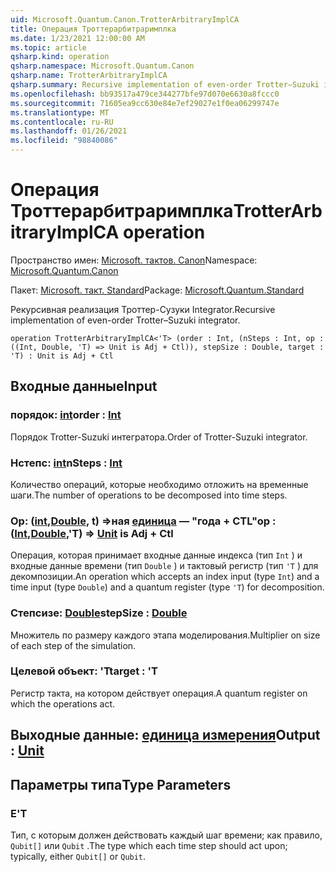 ```yaml
---
uid: Microsoft.Quantum.Canon.TrotterArbitraryImplCA
title: Операция Троттерарбитраримплка
ms.date: 1/23/2021 12:00:00 AM
ms.topic: article
qsharp.kind: operation
qsharp.namespace: Microsoft.Quantum.Canon
qsharp.name: TrotterArbitraryImplCA
qsharp.summary: Recursive implementation of even-order Trotter–Suzuki integrator.
ms.openlocfilehash: bb93517a479ce344277bfe97d070e6630a8fccc0
ms.sourcegitcommit: 71605ea9cc630e84e7ef29027e1f0ea06299747e
ms.translationtype: MT
ms.contentlocale: ru-RU
ms.lasthandoff: 01/26/2021
ms.locfileid: "98840086"
---
```

# <a name="trotterarbitraryimplca-operation"></a><span data-ttu-id="b598d-102">Операция Троттерарбитраримплка</span><span class="sxs-lookup"><span data-stu-id="b598d-102">TrotterArbitraryImplCA operation</span></span>

<span data-ttu-id="b598d-103">Пространство имен: [Microsoft. тактов. Canon](xref:Microsoft.Quantum.Canon)</span><span class="sxs-lookup"><span data-stu-id="b598d-103">Namespace: [Microsoft.Quantum.Canon](xref:Microsoft.Quantum.Canon)</span></span>

<span data-ttu-id="b598d-104">Пакет: [Microsoft. такт. Standard](https://nuget.org/packages/Microsoft.Quantum.Standard)</span><span class="sxs-lookup"><span data-stu-id="b598d-104">Package: [Microsoft.Quantum.Standard](https://nuget.org/packages/Microsoft.Quantum.Standard)</span></span>


<span data-ttu-id="b598d-105">Рекурсивная реализация Троттер-Сузуки Integrator.</span><span class="sxs-lookup"><span data-stu-id="b598d-105">Recursive implementation of even-order Trotter–Suzuki integrator.</span></span>

```qsharp
operation TrotterArbitraryImplCA<'T> (order : Int, (nSteps : Int, op : ((Int, Double, 'T) => Unit is Adj + Ctl)), stepSize : Double, target : 'T) : Unit is Adj + Ctl
```


## <a name="input"></a><span data-ttu-id="b598d-106">Входные данные</span><span class="sxs-lookup"><span data-stu-id="b598d-106">Input</span></span>

### <a name="order--int"></a><span data-ttu-id="b598d-107">порядок: [int](xref:microsoft.quantum.lang-ref.int)</span><span class="sxs-lookup"><span data-stu-id="b598d-107">order : [Int](xref:microsoft.quantum.lang-ref.int)</span></span>

<span data-ttu-id="b598d-108">Порядок Trotter-Suzuki интегратора.</span><span class="sxs-lookup"><span data-stu-id="b598d-108">Order of Trotter-Suzuki integrator.</span></span>


### <a name="nsteps--int"></a><span data-ttu-id="b598d-109">Нстепс: [int](xref:microsoft.quantum.lang-ref.int)</span><span class="sxs-lookup"><span data-stu-id="b598d-109">nSteps : [Int](xref:microsoft.quantum.lang-ref.int)</span></span>

<span data-ttu-id="b598d-110">Количество операций, которые необходимо отложить на временные шаги.</span><span class="sxs-lookup"><span data-stu-id="b598d-110">The number of operations to be decomposed into time steps.</span></span>


### <a name="op--intdoublet--unit--is-adj--ctl"></a><span data-ttu-id="b598d-111">Op: ([int](xref:microsoft.quantum.lang-ref.int),[Double](xref:microsoft.quantum.lang-ref.double), t) =>ная [единица](xref:microsoft.quantum.lang-ref.unit)  — "года + CTL"</span><span class="sxs-lookup"><span data-stu-id="b598d-111">op : ([Int](xref:microsoft.quantum.lang-ref.int),[Double](xref:microsoft.quantum.lang-ref.double),'T) => [Unit](xref:microsoft.quantum.lang-ref.unit)  is Adj + Ctl</span></span>

<span data-ttu-id="b598d-112">Операция, которая принимает входные данные индекса (тип `Int` ) и входные данные времени (тип `Double` ) и тактовый регистр (тип `'T` ) для декомпозиции.</span><span class="sxs-lookup"><span data-stu-id="b598d-112">An operation which accepts an index input (type `Int`) and a time input (type `Double`) and a quantum register (type `'T`) for decomposition.</span></span>


### <a name="stepsize--double"></a><span data-ttu-id="b598d-113">Степсизе: [Double](xref:microsoft.quantum.lang-ref.double)</span><span class="sxs-lookup"><span data-stu-id="b598d-113">stepSize : [Double](xref:microsoft.quantum.lang-ref.double)</span></span>

<span data-ttu-id="b598d-114">Множитель по размеру каждого этапа моделирования.</span><span class="sxs-lookup"><span data-stu-id="b598d-114">Multiplier on size of each step of the simulation.</span></span>


### <a name="target--t"></a><span data-ttu-id="b598d-115">Целевой объект: 'T</span><span class="sxs-lookup"><span data-stu-id="b598d-115">target : 'T</span></span>

<span data-ttu-id="b598d-116">Регистр такта, на котором действует операция.</span><span class="sxs-lookup"><span data-stu-id="b598d-116">A quantum register on which the operations act.</span></span>



## <a name="output--unit"></a><span data-ttu-id="b598d-117">Выходные данные: [единица измерения](xref:microsoft.quantum.lang-ref.unit)</span><span class="sxs-lookup"><span data-stu-id="b598d-117">Output : [Unit](xref:microsoft.quantum.lang-ref.unit)</span></span>



## <a name="type-parameters"></a><span data-ttu-id="b598d-118">Параметры типа</span><span class="sxs-lookup"><span data-stu-id="b598d-118">Type Parameters</span></span>

### <a name="t"></a><span data-ttu-id="b598d-119">Е</span><span class="sxs-lookup"><span data-stu-id="b598d-119">'T</span></span>

<span data-ttu-id="b598d-120">Тип, с которым должен действовать каждый шаг времени; как правило, `Qubit[]` или `Qubit` .</span><span class="sxs-lookup"><span data-stu-id="b598d-120">The type which each time step should act upon; typically, either `Qubit[]` or `Qubit`.</span></span>